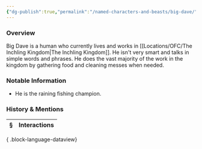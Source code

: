 ```yaml
---
{"dg-publish":true,"permalink":"/named-characters-and-beasts/big-dave/","tags":["NPC"],"updated":"2025-06-10T19:04:24.554+01:00"}
---
```



### Overview
Big Dave is a human who currently lives and works in [[Locations/OFC/The Inchling Kingdom\|The Inchling Kingdom]]. He isn't very smart and talks in simple words and phrases. He does the vast majority of the work in the kingdom by gathering food and cleaning messes when needed. 

### Notable Information 
- He is the raining fishing champion.

### History & Mentions
| § | Interactions |
| - | ------------ |

{ .block-language-dataview}